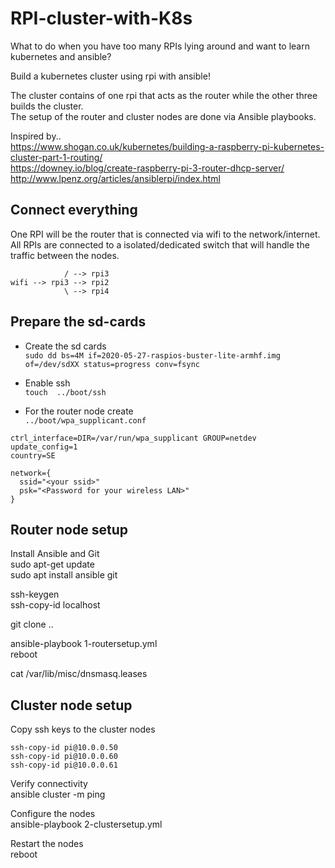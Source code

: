 # RPI-cluster-with-K8s
What to do when you have too many RPIs lying around and want to learn kubernetes and ansible?  
  
Build a kubernetes cluster using rpi with ansible!  

The cluster contains of one rpi that acts as the router while the other three builds the cluster.  
The setup of the router and cluster nodes are done via Ansible playbooks.  
  
  
Inspired by..  
https://www.shogan.co.uk/kubernetes/building-a-raspberry-pi-kubernetes-cluster-part-1-routing/  
https://downey.io/blog/create-raspberry-pi-3-router-dhcp-server/  
http://www.lpenz.org/articles/ansiblerpi/index.html  


## Connect everything
One RPI will be the router that is connected via wifi to the network/internet.   
All RPIs are connected to a isolated/dedicated switch that will handle the traffic between the nodes.    
```
            / --> rpi3
wifi --> rpi3 --> rpi2
            \ --> rpi4
```


## Prepare the sd-cards
- Create the sd cards  
``` sudo dd bs=4M if=2020-05-27-raspios-buster-lite-armhf.img of=/dev/sdXX status=progress conv=fsync ```

- Enable ssh  
``` touch  ../boot/ssh ```
   
- For the router node create  
``` ../boot/wpa_supplicant.conf ```  

```
ctrl_interface=DIR=/var/run/wpa_supplicant GROUP=netdev
update_config=1
country=SE

network={
  ssid="<your ssid>"
  psk="<Password for your wireless LAN>"
}
```
   
## Router node setup

Install Ansible and Git   
sudo apt-get update  
sudo apt install ansible git 

ssh-keygen  
ssh-copy-id localhost  

git clone .. 

ansible-playbook 1-routersetup.yml  
reboot  

cat /var/lib/misc/dnsmasq.leases  

## Cluster node setup

Copy ssh keys to the cluster nodes  
```
ssh-copy-id pi@10.0.0.50
ssh-copy-id pi@10.0.0.60
ssh-copy-id pi@10.0.0.61
```  
Verify connectivity  
ansible cluster -m ping  

Configure the nodes  
ansible-playbook 2-clustersetup.yml  

Restart the nodes  
reboot  


